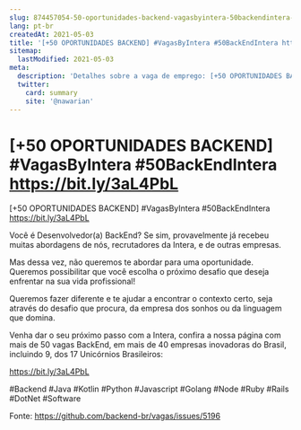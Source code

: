 ```yaml
---
slug: 874457054-50-oportunidades-backend-vagasbyintera-50backendintera-httpsbitly3al4pbl
lang: pt-br
createdAt: 2021-05-03
title: '[+50 OPORTUNIDADES BACKEND] #VagasByIntera #50BackEndIntera https://bit.ly/3aL4PbL - Vaga de Emprego'
sitemap:
  lastModified: 2021-05-03
meta:
  description: 'Detalhes sobre a vaga de emprego: [+50 OPORTUNIDADES BACKEND] #VagasByIntera #50BackEndIntera https://bit.ly/3aL4PbL'
  twitter:
    card: summary
    site: '@nawarian'
---
```


# [+50 OPORTUNIDADES BACKEND] #VagasByIntera #50BackEndIntera https://bit.ly/3aL4PbL

[+50 OPORTUNIDADES BACKEND] #VagasByIntera #50BackEndIntera
https://bit.ly/3aL4PbL

Você é Desenvolvedor(a) BackEnd? Se sim, provavelmente já recebeu muitas abordagens de nós, recrutadores da Intera, e de outras empresas. 

Mas dessa vez, não queremos te abordar para uma oportunidade. Queremos possibilitar que você escolha o próximo desafio que deseja enfrentar na sua vida profissional! 

Queremos fazer diferente e te ajudar a encontrar o contexto certo, seja através do desafio que procura, da empresa dos sonhos ou da linguagem que domina. 

Venha dar o seu próximo passo com a Intera, confira a nossa página com mais de 50 vagas BackEnd, em mais de 40 empresas inovadoras do Brasil, incluindo 9, dos 17 Unicórnios Brasileiros: 

https://bit.ly/3aL4PbL

#Backend #Java #Kotlin #Python #Javascript #Golang #Node #Ruby #Rails #DotNet #Software

Fonte: https://github.com/backend-br/vagas/issues/5196